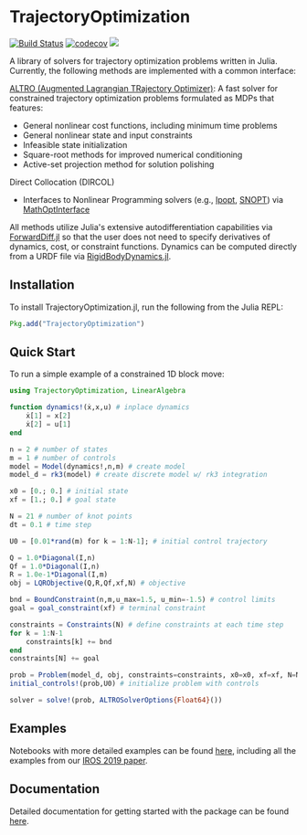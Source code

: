# TrajectoryOptimization

[![Build Status](https://travis-ci.org/RoboticExplorationLab/TrajectoryOptimization.jl.svg?branch=master)](https://travis-ci.org/RoboticExplorationLab/TrajectoryOptimization.jl)
[![codecov](https://codecov.io/gh/RoboticExplorationLab/TrajectoryOptimization.jl/branch/master/graph/badge.svg)](https://codecov.io/gh/RoboticExplorationLab/TrajectoryOptimization.jl)
[![](https://img.shields.io/badge/docs-dev-blue.svg)](https://RoboticExplorationLab.github.io/TrajectoryOptimization.jl/dev)

A library of solvers for trajectory optimization problems written in Julia. Currently, the following methods are implemented with a common interface:

[ALTRO (Augmented Lagrangian TRajectory Optimizer)](https://rexlab.stanford.edu/papers/altro-iros.pdf): A fast solver for constrained trajectory optimization problems formulated as MDPs that features:
  * General nonlinear cost functions, including minimum time problems
  * General nonlinear state and input constraints
  * Infeasible state initialization
  * Square-root methods for improved numerical conditioning
  * Active-set projection method for solution polishing

Direct Collocation (DIRCOL)
  * Interfaces to Nonlinear Programming solvers (e.g., [Ipopt](https://github.com/coin-or/Ipopt), [SNOPT](https://ccom.ucsd.edu/~optimizers/solvers/snopt/)) via [MathOptInterface](https://github.com/JuliaOpt/MathOptInterface.jl)

All methods utilize Julia's extensive autodifferentiation capabilities via [ForwardDiff.jl](http://www.juliadiff.org/ForwardDiff.jl/) so that the user does not need to specify derivatives of dynamics, cost, or constraint functions. Dynamics can be computed directly from a URDF file via [RigidBodyDynamics.jl](https://github.com/JuliaRobotics/RigidBodyDynamics.jl).

## Installation
To install TrajectoryOptimization.jl, run the following from the Julia REPL:
```julia
Pkg.add("TrajectoryOptimization")
```

## Quick Start
To run a simple example of a constrained 1D block move:
```julia
using TrajectoryOptimization, LinearAlgebra

function dynamics!(ẋ,x,u) # inplace dynamics
    ẋ[1] = x[2]
    ẋ[2] = u[1]
end

n = 2 # number of states
m = 1 # number of controls
model = Model(dynamics!,n,m) # create model
model_d = rk3(model) # create discrete model w/ rk3 integration

x0 = [0.; 0.] # initial state
xf = [1.; 0.] # goal state

N = 21 # number of knot points
dt = 0.1 # time step

U0 = [0.01*rand(m) for k = 1:N-1]; # initial control trajectory

Q = 1.0*Diagonal(I,n)
Qf = 1.0*Diagonal(I,n)
R = 1.0e-1*Diagonal(I,m)
obj = LQRObjective(Q,R,Qf,xf,N) # objective

bnd = BoundConstraint(n,m,u_max=1.5, u_min=-1.5) # control limits
goal = goal_constraint(xf) # terminal constraint

constraints = Constraints(N) # define constraints at each time step
for k = 1:N-1
    constraints[k] += bnd
end
constraints[N] += goal

prob = Problem(model_d, obj, constraints=constraints, x0=x0, xf=xf, N=N, dt=dt) # construct problem
initial_controls!(prob,U0) # initialize problem with controls

solver = solve!(prob, ALTROSolverOptions{Float64}())
```

## Examples
Notebooks with more detailed examples can be found [here](https://github.com/RoboticExplorationLab/TrajectoryOptimization.jl/tree/master/examples), including all the examples from our [IROS 2019 paper](https://github.com/RoboticExplorationLab/TrajectoryOptimization.jl/tree/master/examples/IROS_2019).

## Documentation
Detailed documentation for getting started with the package can be found [here](https://roboticexplorationlab.github.io/TrajectoryOptimization.jl/dev/).
